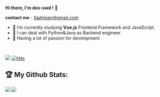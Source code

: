 <!-- @format -->

<b>Hi there, I'm dev-swd !</b> 👋

<b>contact me</b> - tladnjsen@gmail.com

- 👯 I’m currently studying <b>Vue.js</b> Frontend Framework and JavaScript.
- 🔭 I can deal with Python&Java as Backend engineer.
- 🌱 Having a lot of passion for development

<br>

![](https://komarev.com/ghpvc/?username=pm1100tm&color=red) [![Hits](https://hits.seeyoufarm.com/api/count/incr/badge.svg?url=https%3A%2F%2Fgithub.com%2Fpm1100tm%2Fhit-counter&count_bg=%23AFC83D&title_bg=%23555555&icon=&icon_color=%23E7E7E7&title=hits&edge_flat=false)](https://hits.seeyoufarm.com)

<!-- ## 🧰 Languages and Tools:
<p align="center">
<img src="/img/python.jpg" alt="Python" height="40" style="vertical-align:top; margin:4px">

<img src="/img/django.png" alt="Python" height="40" style="vertical-align:top; margin:4px">

<img src="/img/flask.png" alt="Python" height="40" style="vertical-align:top; margin:4px">

<img src="/img/brew.png" alt="Python" height="40" style="vertical-align:top; margin:4px">

<img src="/img/java.png" alt="Python" height="40" style="vertical-align:top; margin:4px">

<img src="/img/mysql.png" alt="Python" height="40" style="vertical-align:top; margin:4px">

<img src="/img/html.png" alt="Python" height="40" style="vertical-align:top; margin:4px">

<img src="/img/css.png" alt="Python" height="40" style="vertical-align:top; margin:4px">

<img src="/img/js.png" alt="Python" height="40" style="vertical-align:top; margin:4px">

</p> -->

## :trophy: My Github Stats:

<!--
![GitHub stats](https://readme-stats-cfgj2cxdy.vercel.app/api?username=CharalambosIoannou&count_private=true&show_icons=true&theme=tokyonight)
![Top Langs](https://readme-stats-cfgj2cxdy.vercel.app/api/top-langs/?username=CharalambosIoannou&hide=php&theme=tokyonight)
-->

<div>
<a href="https://readme-stats-cfgj2cxdy.vercel.app/api?username=pm1100tm&count_private=true&show_icons=true&theme=tokyonight">
  <img  align="left" src="https://readme-stats-cfgj2cxdy.vercel.app/api?username=pm1100tm&count_private=true&show_icons=true&theme=dracula" />
</a>
<a href="https://readme-stats-cfgj2cxdy.vercel.app/api/top-langs/?username=pm1100tm&theme=dracula">
  <img align="left" src="https://readme-stats-cfgj2cxdy.vercel.app/api/top-langs/?username=pm1100tm&theme=dracula" />
</a>
<br>

